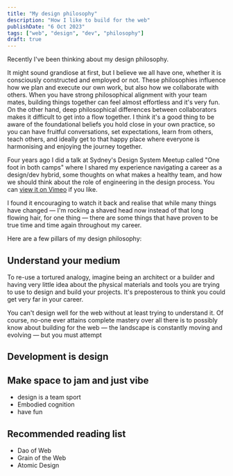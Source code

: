 ```yaml
---
title: "My design philosophy"
description: "How I like to build for the web"
publishDate: "6 Oct 2023"
tags: ["web", "design", "dev", "philosophy"]
draft: true
---
```


Recently I've been thinking about my design philosophy.

It might sound grandiose at first, but I believe we all have one, whether it is consciously constructed and employed or not. These philosophies influence how we plan and execute our own work, but also how we collaborate with others. When you have strong philosophical alignment with your team mates, building things together can feel almost effortless and it's very fun. On the other hand, deep philosophical differences between collaborators makes it difficult to get into a flow together. I think it's a good thing to be aware of the foundational beliefs you hold close in your own practice, so you can have fruitful conversations, set expectations, learn from others, teach others, and ideally get to that happy place where everyone is harmonising and enjoying the journey together.

Four years ago I did a talk at Sydney's Design System Meetup called "One foot in both camps" where I shared my experience navigating a career as a design/dev hybrid, some thoughts on what makes a healthy team, and how we should think about the role of engineering in the design process. You can [view it on Vimeo](https://vimeo.com/358956867) if you like.

I found it encouraging to watch it back and realise that while many things have changed — I'm rocking a shaved head now instead of that long flowing hair, for one thing — there are some things that have proven to be true time and time again throughout my career.

Here are a few pillars of my design philosophy:

## Understand your medium

To re-use a tortured analogy, imagine being an architect or a builder and having very little idea about the physical materials and tools you are trying to use to design and build your projects. It's preposterous to think you could get very far in your career.

You can't design well for the web without at least trying to understand it. Of course, no-one ever attains complete mastery over all there is to possibly know about building for the web — the landscape is constantly moving and evolving — but you must attempt

## Development is design

## Make space to jam and just vibe

- design is a team sport
- Embodied cognition
- have fun

## Recommended reading list

- Dao of Web
- Grain of the Web
- Atomic Design
